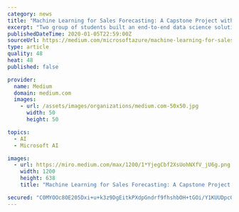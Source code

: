 ```yaml
---
category: news
title: "Machine Learning for Sales Forecasting: A Capstone Project with Columbia University"
excerpt: "Two group of students built an end-to-end data science solution using Azure Machine Learning to accurately forecast sales. Azure Machine Learning is a cloud-based environment that you can use to ..."
publishedDateTime: 2020-01-05T22:59:00Z
sourceUrl: https://medium.com/microsoftazure/machine-learning-for-sales-forecasting-a-capstone-project-in-with-columbia-university-cd75b99d1371
type: article
quality: 48
heat: 48
published: false

provider:
  name: Medium
  domain: medium.com
  images:
    - url: /assets/images/organizations/medium.com-50x50.jpg
      width: 50
      height: 50

topics:
  - AI
  - Microsoft AI

images:
  - url: https://miro.medium.com/max/1200/1*YjegCbf2XsUohNXfV_jU6g.png
    width: 1200
    height: 638
    title: "Machine Learning for Sales Forecasting: A Capstone Project with Columbia University"

secured: "C0MYOOc8OE205Dxi+u+k3z9DgEitkPXdpGndrf9fhshbOH+tGOi/Y1KUUDpcOTK3kwU9duad4drygOtZxOlZUZGvBocccisl0BpVBT89SnPA9/oPn1TAhsnk3mZ+vAGDfLjGCnqQRp36OyClTBJUoTHg9US6xwBwrehJqd08oTwJshgWaCCPYFs+2Txc/Tiwn6x8abZt9cwGwuawEVfaq6BiMOCcGAX43twz8syIeW2xoCHXBS5ZquM2KZ45YpHK4xnHkAzR5dHfDgR1Qllce/kz+G3CUeDtEs6FMRRAD+0coGE+zryD6WVl/UWWMq+5;KkSvvtLizYVjdBYP0d//6w=="
---
```



